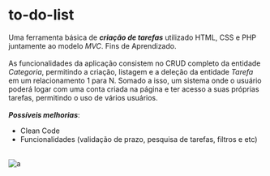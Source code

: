 # to-do-list
Uma ferramenta básica de ***criação de tarefas*** utilizado HTML, CSS e PHP juntamente ao modelo _MVC_. Fins de Aprendizado.
 <br/> <br/>
 As funcionalidades da aplicação consistem no CRUD completo da entidade _Categoria_, permitindo a criação, listagem e a deleção da entidade _Tarefa_ em um relacionamento 1 para N. Somado a isso, um sistema onde o usuário poderá logar com uma conta criada na página e ter acesso a suas próprias tarefas, permitindo o uso de vários usuários.
 <br/>
 <br/>
 ***Possíveis melhorias***: 
 <br/>
 * Clean Code
 * Funcionalidades (validação de prazo, pesquisa de tarefas, filtros e etc)
<br/> <br/>

![a](https://user-images.githubusercontent.com/76602039/222595078-06b79ff6-6fca-430f-972c-f6895d0b9831.png)
